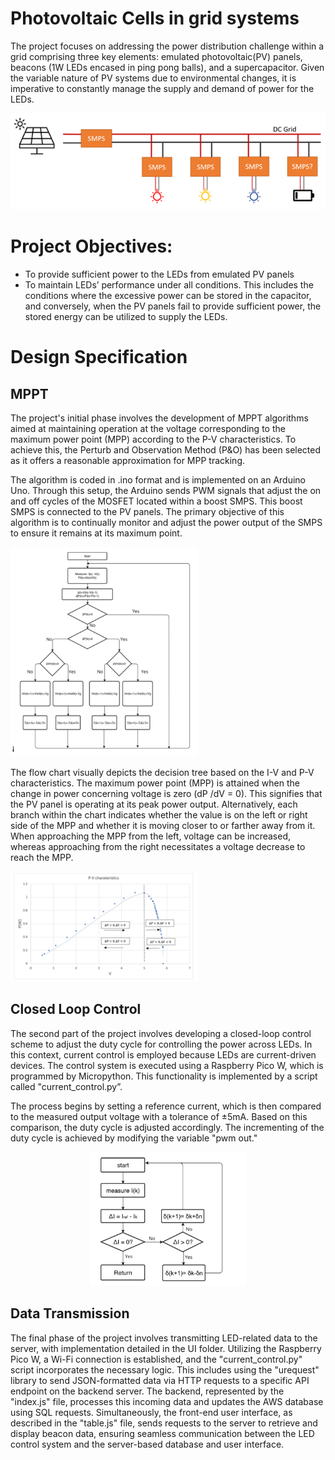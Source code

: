 # Photovoltaic Cells in grid systems

The project focuses on addressing the power distribution challenge within a grid comprising three key elements: emulated photovoltaic(PV) panels, beacons (1W LEDs encased in ping pong balls), and a supercapacitor. Given the variable nature of PV systems due to environmental changes, it is imperative to constantly manage the supply and demand of power for the LEDs.

<p align="center"> <img src="images/grid.png">

# Project Objectives:

- To provide sufficient power to the LEDs from emulated PV panels
- To maintain LEDs’ performance under all conditions. This includes the conditions where the excessive power can be stored in the capacitor, and conversely, when the PV panels fail to provide sufficient power, the stored energy can be utilized to supply the LEDs.

# Design Specification
## MPPT
The project's initial phase involves the development of MPPT algorithms aimed at maintaining operation at the voltage corresponding to the maximum power point (MPP) according to the P-V characteristics. To achieve this, the Perturb and Observation Method (P&O) has been selected as it offers a reasonable approximation for MPP tracking.

The algorithm is coded in .ino format and is implemented on an Arduino Uno. Through this setup, the Arduino sends PWM signals that adjust the on and off cycles of the MOSFET located within a boost SMPS. This boost SMPS is connected to the PV panels. The primary objective of this algorithm is to continually monitor and adjust the power output of the SMPS to ensure it remains at its maximum point.

<p align="centre"> <img src="images/MPPT.png" alt="image" width="300" height="auto">

The flow chart visually depicts the decision tree based on the I-V and P-V characteristics. The maximum power point (MPP) is attained when the change in power concerning voltage is zero (dP /dV = 0). This signifies that the PV panel is operating at its peak power output. Alternatively, each branch within the chart indicates whether the value is on the left or right side of the MPP and whether it is moving closer to or farther away from it. When approaching the MPP from the left, voltage can be increased, whereas approaching from the right necessitates a voltage decrease to reach the MPP.

<p align="centre"> <img src="images/PV2.png" alt="image" width="300" height="auto">


## Closed Loop Control
The second part of the project involves developing a closed-loop control scheme to adjust the duty cycle for controlling the power across LEDs. In this context, current control is employed because LEDs are current-driven devices. The control system is executed using a Raspberry Pico W, which is programmed by Micropython. This functionality is implemented by a script called "current_control.py”.

The process begins by setting a reference current, which is then compared to the measured output voltage with a tolerance of ±5mA. Based on this comparison, the duty cycle is adjusted accordingly. The incrementing of the duty cycle is achieved by modifying the variable "pwm out."

<p align="center"> <img src="images/current_control.png" alt="image" width="250" height="auto">

## Data Transmission
The final phase of the project involves transmitting LED-related data to the server, with implementation detailed in the UI folder. Utilizing the Raspberry Pico W, a Wi-Fi connection is established, and the "current_control.py" script incorporates the necessary logic. This includes using the "urequest" library to send JSON-formatted data via HTTP requests to a specific API endpoint on the backend server. The backend, represented by the "index.js" file, processes this incoming data and updates the AWS database using SQL requests. Simultaneously, the front-end user interface, as described in the "table.js" file, sends requests to the server to retrieve and display beacon data, ensuring seamless communication between the LED control system and the server-based database and user interface.
